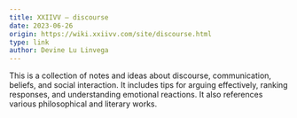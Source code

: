 ```yaml
---
title: XXIIVV — discourse
date: 2023-06-26
origin: https://wiki.xxiivv.com/site/discourse.html
type: link
author: Devine Lu Linvega
---
```


This is a collection of notes and ideas about discourse, communication, beliefs, and social interaction. It includes tips for arguing effectively, ranking responses, and understanding emotional reactions. It also references various philosophical and literary works.
